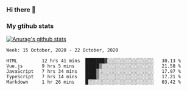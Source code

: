 ### Hi there 👋

### My gtihub stats

[![Anurag's github stats](https://github-readme-stats.vercel.app/api?username=gaozhidong)](https://github.com/gaozhidong/github-readme-stats)

<!--START_SECTION:waka-->
```text
Week: 15 October, 2020 - 22 October, 2020

HTML         12 hrs 41 mins  ███████▓░░░░░░░░░░░░░░░░░   30.13 % 
Vue.js       9 hrs 5 mins    █████▒░░░░░░░░░░░░░░░░░░░   21.58 % 
JavaScript   7 hrs 34 mins   ████▒░░░░░░░░░░░░░░░░░░░░   17.97 % 
TypeScript   7 hrs 14 mins   ████▒░░░░░░░░░░░░░░░░░░░░   17.21 % 
Markdown     1 hr 26 mins    █░░░░░░░░░░░░░░░░░░░░░░░░   03.42 % 
```
<!--END_SECTION:waka-->